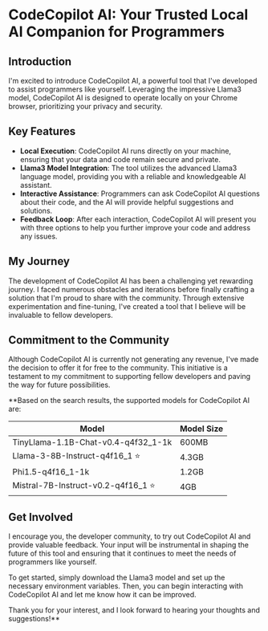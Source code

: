 # CodeCopilot AI: Your Trusted Local AI Companion for Programmers

## Introduction

I'm excited to introduce CodeCopilot AI, a powerful tool that I've developed to assist programmers like yourself. Leveraging the impressive Llama3 model, CodeCopilot AI is designed to operate locally on your Chrome browser, prioritizing your privacy and security.

## Key Features

- **Local Execution**: CodeCopilot AI runs directly on your machine, ensuring that your data and code remain secure and private.
- **Llama3 Model Integration**: The tool utilizes the advanced Llama3 language model, providing you with a reliable and knowledgeable AI assistant.
- **Interactive Assistance**: Programmers can ask CodeCopilot AI questions about their code, and the AI will provide helpful suggestions and solutions.
- **Feedback Loop**: After each interaction, CodeCopilot AI will present you with three options to help you further improve your code and address any issues.

## My Journey

The development of CodeCopilot AI has been a challenging yet rewarding journey. I faced numerous obstacles and iterations before finally crafting a solution that I'm proud to share with the community. Through extensive experimentation and fine-tuning, I've created a tool that I believe will be invaluable to fellow developers.

## Commitment to the Community

Although CodeCopilot AI is currently not generating any revenue, I've made the decision to offer it for free to the community. This initiative is a testament to my commitment to supporting fellow developers and paving the way for future possibilities.


**Based on the search results, the supported models for CodeCopilot AI are:

| Model | Model Size |
| --- | --- |
| TinyLlama-1.1B-Chat-v0.4-q4f32_1-1k | 600MB |
| Llama-3-8B-Instruct-q4f16_1 ⭐ | 4.3GB |
| Phi1.5-q4f16_1-1k | 1.2GB |
| Mistral-7B-Instruct-v0.2-q4f16_1 ⭐ | 4GB |


## Get Involved

I encourage you, the developer community, to try out CodeCopilot AI and provide valuable feedback. Your input will be instrumental in shaping the future of this tool and ensuring that it continues to meet the needs of programmers like yourself.

To get started, simply download the Llama3 model and set up the necessary environment variables. Then, you can begin interacting with CodeCopilot AI and let me know how it can be improved.

Thank you for your interest, and I look forward to hearing your thoughts and suggestions!**
